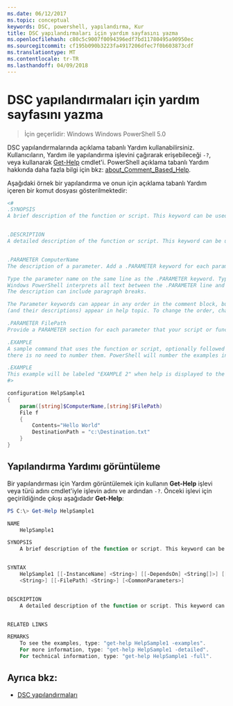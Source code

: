 ```yaml
---
ms.date: 06/12/2017
ms.topic: conceptual
keywords: DSC, powershell, yapılandırma, Kur
title: DSC yapılandırmaları için yardım sayfasını yazma
ms.openlocfilehash: c80c5c9007f0094396edf7bd11780495a90950ec
ms.sourcegitcommit: cf195b090b3223fa4917206dfec7f0b603873cdf
ms.translationtype: MT
ms.contentlocale: tr-TR
ms.lasthandoff: 04/09/2018
---
```

# <a name="writing-help-for-dsc-configurations"></a>DSC yapılandırmaları için yardım sayfasını yazma

>İçin geçerlidir: Windows Windows PowerShell 5.0

DSC yapılandırmalarında açıklama tabanlı Yardım kullanabilirsiniz. Kullanıcıların, Yardım ile yapılandırma işlevini çağırarak erişebileceği `-?`, veya kullanarak [Get-Help](https://technet.microsoft.com/library/hh849696.aspx) cmdlet'i. PowerShell açıklama tabanlı Yardım hakkında daha fazla bilgi için bkz: [about_Comment_Based_Help](https://technet.microsoft.com/library/hh847834.aspx).

Aşağıdaki örnek bir yapılandırma ve onun için açıklama tabanlı Yardım içeren bir komut dosyası gösterilmektedir:

```powershell
<#
.SYNOPSIS
A brief description of the function or script. This keyword can be used only once for each configuration.


.DESCRIPTION
A detailed description of the function or script. This keyword can be used only once for each configuration.


.PARAMETER ComputerName
The description of a parameter. Add a .PARAMETER keyword for each parameter in the function or script syntax.

Type the parameter name on the same line as the .PARAMETER keyword. Type the parameter description on the lines following the .PARAMETER keyword.
Windows PowerShell interprets all text between the .PARAMETER line and the next keyword or the end of the comment block as part of the parameter description.
The description can include paragraph breaks.

The Parameter keywords can appear in any order in the comment block, but the function or script syntax determines the order in which the parameters
(and their descriptions) appear in help topic. To change the order, change the syntax.

.PARAMETER FilePath
Provide a PARAMETER section for each parameter that your script or function accepts.

.EXAMPLE
A sample command that uses the function or script, optionally followed by sample output and a description. Repeat this keyword for each example. If you have multiple examples,
there is no need to number them. PowerShell will number the examples in help text.

.EXAMPLE
This example will be labeled "EXAMPLE 2" when help is displayed to the user.
#>

configuration HelpSample1
{
    param([string]$ComputerName,[string]$FilePath)
    File f
    {
        Contents="Hello World"
        DestinationPath = "c:\Destination.txt"
    }
}
```

## <a name="viewing-configuration-help"></a>Yapılandırma Yardımı görüntüleme

Bir yapılandırması için Yardım görüntülemek için kullanın **Get-Help** işlevi veya türü adını cmdlet'iyle işlevin adını ve ardından `-?`. Önceki işlevi için geçirildiğinde çıkışı aşağıdadır **Get-Help**:

```powershell
PS C:\> Get-Help HelpSample1

NAME
    HelpSample1

SYNOPSIS
    A brief description of the function or script. This keyword can be used only once for each configuration.


SYNTAX
    HelpSample1 [[-InstanceName] <String>] [[-DependsOn] <String[]>] [[-OutputPath] <String>] [[-ConfigurationData] <Hashtable>] [[-ComputerName]
    <String>] [[-FilePath] <String>] [<CommonParameters>]


DESCRIPTION
    A detailed description of the function or script. This keyword can be used only once for each configuration.


RELATED LINKS

REMARKS
    To see the examples, type: "get-help HelpSample1 -examples".
    For more information, type: "get-help HelpSample1 -detailed".
    For technical information, type: "get-help HelpSample1 -full".
```

## <a name="see-also"></a>Ayrıca bkz:
* [DSC yapılandırmaları](configurations.md)